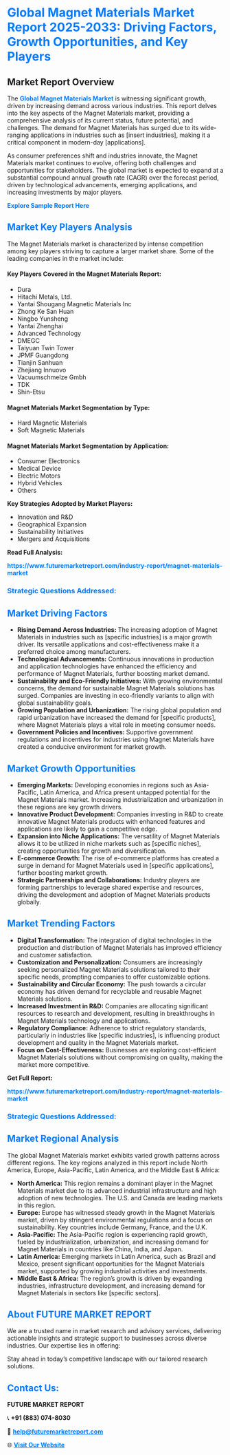<h1 style="color: #007BFF;">Global Magnet Materials Market Report 2025-2033: Driving Factors, Growth Opportunities, and Key Players</h1>

<section id="overview">
<h2>Market Report Overview</h2>
<p>The <a href="https://www.futuremarketreport.com/industry-report/magnet-materials-market" style="color: #007BFF; text-decoration: none;"><strong>Global Magnet Materials Market</strong></a> is witnessing significant growth, driven by increasing demand across various industries. This report delves into the key aspects of the Magnet Materials market, providing a comprehensive analysis of its current status, future potential, and challenges. The demand for Magnet Materials has surged due to its wide-ranging applications in industries such as [insert industries], making it a critical component in modern-day [applications].</p>
<p>As consumer preferences shift and industries innovate, the Magnet Materials market continues to evolve, offering both challenges and opportunities for stakeholders. The global market is expected to expand at a substantial compound annual growth rate (CAGR) over the forecast period, driven by technological advancements, emerging applications, and increasing investments by major players.</p>
</section>

<section id="overview">
<p><a href="https://www.futuremarketreport.com/request-sample/reportId=27956" style="color: #007BFF; text-decoration: none;"><strong>Explore Sample Report Here</strong></a></p>
</section>

<section id="key-players">
<h2 style="color: #007BFF;">Market Key Players Analysis</h2>
<p>The Magnet Materials market is characterized by intense competition among key players striving to capture a larger market share. Some of the leading companies in the market include:</p>
<h4>Key Players Covered in the Magnet Materials Report:</h4>
<ul><li>Dura</li><li>Hitachi Metals, Ltd.</li><li>Yantai Shougang Magnetic Materials Inc</li><li>Zhong Ke San Huan</li><li>Ningbo Yunsheng</li><li>Yantai Zhenghai</li><li>Advanced Technology</li><li>DMEGC</li><li>Taiyuan Twin Tower</li><li>JPMF Guangdong</li><li>Tianjin Sanhuan</li><li>Zhejiang Innuovo</li><li>Vacuumschmelze Gmbh</li><li>TDK</li><li>Shin-Etsu</li></ul>
<h4>Magnet Materials Market Segmentation by Type:</h4>
<ul><li>Hard Magnetic Materials</li><li>Soft Magnetic Materials</li></ul>

<h4>Magnet Materials Market Segmentation by Application:</h4>
<ul><li>Consumer Electronics</li><li>Medical Device</li><li>Electric Motors</li><li>Hybrid Vehicles</li><li>Others</li></ul>
<p><strong>Key Strategies Adopted by Market Players:</strong></p>
<ul>
<li>Innovation and R&D</li>
<li>Geographical Expansion</li>
<li>Sustainability Initiatives</li>
<li>Mergers and Acquisitions</li>
</ul>
</section>

<section>
<p><strong>Read Full Analysis: </strong></p><a href="https://www.futuremarketreport.com/industry-report/magnet-materials-market" style="color: #007BFF; text-decoration: none;"><strong>https://www.futuremarketreport.com/industry-report/magnet-materials-market</strong></a>
<h3 style="color: #007BFF;">Strategic Questions Addressed:</h3>
</section>

<section id="driving-factors">
<h2 style="color: #007BFF;">Market Driving Factors</h2>
<ul>
<li><strong>Rising Demand Across Industries:</strong> The increasing adoption of Magnet Materials in industries such as [specific industries] is a major growth driver. Its versatile applications and cost-effectiveness make it a preferred choice among manufacturers.</li>
<li><strong>Technological Advancements:</strong> Continuous innovations in production and application technologies have enhanced the efficiency and performance of Magnet Materials, further boosting market demand.</li>
<li><strong>Sustainability and Eco-Friendly Initiatives:</strong> With growing environmental concerns, the demand for sustainable Magnet Materials solutions has surged. Companies are investing in eco-friendly variants to align with global sustainability goals.</li>
<li><strong>Growing Population and Urbanization:</strong> The rising global population and rapid urbanization have increased the demand for [specific products], where Magnet Materials plays a vital role in meeting consumer needs.</li>
<li><strong>Government Policies and Incentives:</strong> Supportive government regulations and incentives for industries using Magnet Materials have created a conducive environment for market growth.</li>
</ul>
</section>

<section id="growth-opportunities">
<h2 style="color: #007BFF;">Market Growth Opportunities</h2>
<ul>
<li><strong>Emerging Markets:</strong> Developing economies in regions such as Asia-Pacific, Latin America, and Africa present untapped potential for the Magnet Materials market. Increasing industrialization and urbanization in these regions are key growth drivers.</li>
<li><strong>Innovative Product Development:</strong> Companies investing in R&D to create innovative Magnet Materials products with enhanced features and applications are likely to gain a competitive edge.</li>
<li><strong>Expansion into Niche Applications:</strong> The versatility of Magnet Materials allows it to be utilized in niche markets such as [specific niches], creating opportunities for growth and diversification.</li>
<li><strong>E-commerce Growth:</strong> The rise of e-commerce platforms has created a surge in demand for Magnet Materials used in [specific applications], further boosting market growth.</li>
<li><strong>Strategic Partnerships and Collaborations:</strong> Industry players are forming partnerships to leverage shared expertise and resources, driving the development and adoption of Magnet Materials products globally.</li>
</ul>
</section>

<section id="trending-factors">
<h2 style="color: #007BFF;">Market Trending Factors</h2>
<ul>
<li><strong>Digital Transformation:</strong> The integration of digital technologies in the production and distribution of Magnet Materials has improved efficiency and customer satisfaction.</li>
<li><strong>Customization and Personalization:</strong> Consumers are increasingly seeking personalized Magnet Materials solutions tailored to their specific needs, prompting companies to offer customizable options.</li>
<li><strong>Sustainability and Circular Economy:</strong> The push towards a circular economy has driven demand for recyclable and reusable Magnet Materials solutions.</li>
<li><strong>Increased Investment in R&D:</strong> Companies are allocating significant resources to research and development, resulting in breakthroughs in Magnet Materials technology and applications.</li>
<li><strong>Regulatory Compliance:</strong> Adherence to strict regulatory standards, particularly in industries like [specific industries], is influencing product development and quality in the Magnet Materials market.</li>
<li><strong>Focus on Cost-Effectiveness:</strong> Businesses are exploring cost-efficient Magnet Materials solutions without compromising on quality, making the market more competitive.</li>
</ul>
</section>

<section>
<p><strong>Get Full Report: </strong></p><a href="https://www.futuremarketreport.com/industry-report/magnet-materials-market" style="color: #007BFF; text-decoration: none;"><strong>https://www.futuremarketreport.com/industry-report/magnet-materials-market</strong></a>
<h3 style="color: #007BFF;">Strategic Questions Addressed:</h3>
</section>


<section id="regional-analysis">
<h2 style="color: #007BFF;">Market Regional Analysis</h2>
<p>The global Magnet Materials market exhibits varied growth patterns across different regions. The key regions analyzed in this report include North America, Europe, Asia-Pacific, Latin America, and the Middle East & Africa:</p>
<ul>
<li><strong>North America:</strong> This region remains a dominant player in the Magnet Materials market due to its advanced industrial infrastructure and high adoption of new technologies. The U.S. and Canada are leading markets in this region.</li>
<li><strong>Europe:</strong> Europe has witnessed steady growth in the Magnet Materials market, driven by stringent environmental regulations and a focus on sustainability. Key countries include Germany, France, and the U.K.</li>
<li><strong>Asia-Pacific:</strong> The Asia-Pacific region is experiencing rapid growth, fueled by industrialization, urbanization, and increasing demand for Magnet Materials in countries like China, India, and Japan.</li>
<li><strong>Latin America:</strong> Emerging markets in Latin America, such as Brazil and Mexico, present significant opportunities for the Magnet Materials market, supported by growing industrial activities and investments.</li>
<li><strong>Middle East & Africa:</strong> The region’s growth is driven by expanding industries, infrastructure development, and increasing demand for Magnet Materials in sectors like [specific sectors].</li>
</ul>
</section>

<footer>
<h2 style="color: #007BFF;">About FUTURE MARKET REPORT</h2>
<p>We are a trusted name in market research and advisory services, delivering actionable insights and strategic support to businesses across diverse industries. Our expertise lies in offering:</p>

<p>Stay ahead in today’s competitive landscape with our tailored research solutions.</p>

<h2 style="color: #007BFF;">Contact Us:</h2>
<p><strong>FUTURE MARKET REPORT</strong></p>
<p>📞 <strong>+91 (883) 074-8030</strong></p>
<p>📧 <strong><a href="mailto:help@futuremarketreport.com" style="color: #007BFF;">help@futuremarketreport.com</a></strong></p>
<p>🌐 <strong><a href="https://www.futuremarketreport.com/" style="color: #007BFF;">Visit Our Website</a></strong></p>
</footer>